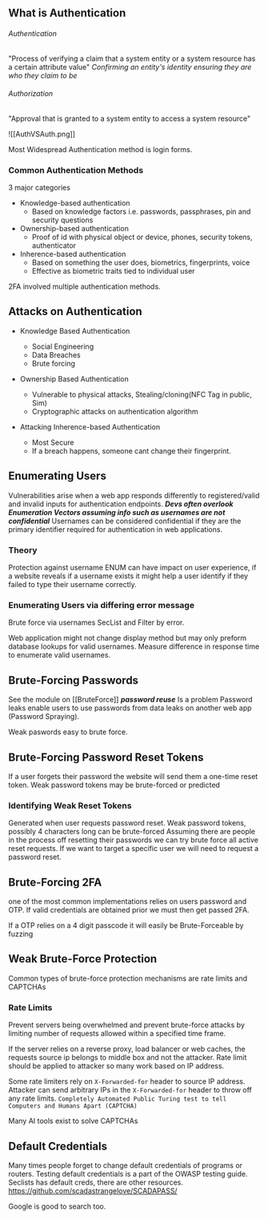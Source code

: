 ## What is Authentication
###### Authentication
"Process of verifying a claim that a system entity or a system resource has a certain attribute value"
*Confirming an entity's identity ensuring they are who they claim to be*

###### Authorization 
"Approval that is granted to a system entity to access a system resource"

![[AuthVSAuth.png]]

Most Widespread Authentication method is login forms.

### Common Authentication Methods
3 major categories
- Knowledge-based authentication
	- Based on knowledge factors i.e. passwords, passphrases, pin and security questions
- Ownership-based authentication
	- Proof of id with physical object or device, phones, security tokens, authenticator 
- Inherence-based authentication
	- Based on something the user does, biometrics, fingerprints, voice
	- Effective as biometric traits tied to individual user

2FA involved multiple authentication methods.

## Attacks on Authentication

- Knowledge Based Authentication
	- Social Engineering
	- Data Breaches
	- Brute forcing

- Ownership Based Authentication
	- Vulnerable to physical attacks, Stealing/cloning(NFC Tag in public, Sim)
	- Cryptographic attacks on authentication algorithm

- Attacking Inherence-based Authentication
	- Most Secure
	- If a breach happens, someone cant change their fingerprint.

## Enumerating Users
Vulnerabilities arise when a web app responds differently to registered/valid and invalid inputs for authentication endpoints.
***Devs often overlook Enumeration Vectors assuming info such as usernames are not confidential***
Usernames can be considered confidential if they are the primary identifier required for authentication in web applications. 

### Theory
Protection against username ENUM can have impact on user experience, if a website reveals if a username exists it might help a user identify if they failed to type their username correctly. 

### Enumerating Users via differing error message 
Brute force via usernames SecList and Filter by error.

Web application might not change display method but may only preform database lookups for valid usernames. Measure difference in response time to enumerate valid usernames.

## Brute-Forcing Passwords
See the module on [[BruteForce]] 
***password reuse*** Is a problem
Password leaks enable users to use passwords from data leaks on another web app (Password Spraying).

Weak paswords easy to brute force.

## Brute-Forcing Password Reset Tokens
If a user forgets their password the website will send them a one-time reset token. 
Weak password tokens may be brute-forced or predicted

### Identifying Weak Reset Tokens
Generated when user requests password reset.
Weak password tokens, possibly 4 characters long can be brute-forced
Assuming there are people in the process off resetting their passwords we can try brute force all active reset requests. If we want to target a specific user we will need to request a password reset.

## Brute-Forcing 2FA
one of the most common implementations relies on users password and OTP.
If valid credentials are obtained prior we must then get passed 2FA.

If a OTP relies on a 4 digit passcode it will easily be Brute-Forceable by fuzzing
## Weak Brute-Force Protection
Common types of brute-force protection mechanisms are rate limits and CAPTCHAs
### Rate Limits
Prevent servers being overwhelmed and prevent brute-force attacks by limiting number of requests allowed within a specified time frame. 

If the server relies on a reverse proxy, load balancer or web caches, the requests source ip belongs to middle box and not the attacker. Rate limit should be applied to attacker so many work based on IP address. 

Some rate limiters rely on `X-Forwarded-for` header to source IP address.
Attacker can send arbitrary IPs in the `X-Forwarded-for` header to throw off any rate limits.
`Completely Automated Public Turing test to tell Computers and Humans Apart (CAPTCHA)`

Many AI tools exist to solve CAPTCHAs 

## Default Credentials
Many times people forget to change default credentials of programs or  routers.
Testing default credentials is a part of the OWASP testing guide.
Seclists has default creds, there are other resources.
https://github.com/scadastrangelove/SCADAPASS/

Google is good to search too.


